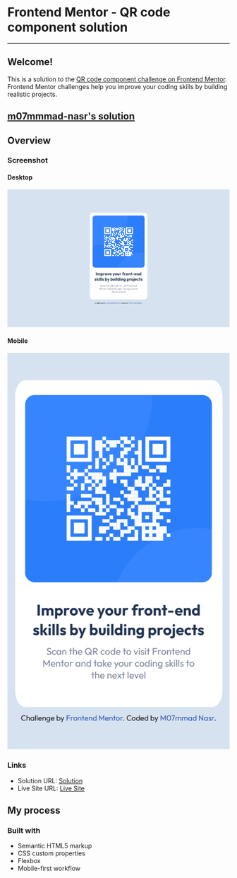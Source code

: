 # Frontend Mentor - QR code component solution

---

## Welcome!

This is a solution to the [QR code component challenge on Frontend Mentor](https://www.frontendmentor.io/challenges/qr-code-component-iux_sIO_H). Frontend Mentor challenges help you improve your coding skills by building realistic projects.

## [m07mmmad-nasr's solution]()

## Overview

### Screenshot

#### Desktop

![](<./screenshots/127.0.0.1_5500_index.html%20(1).png>)

#### Mobile

![](<./screenshots/127.0.0.1_5500_index.html(iPhone%20SE).png>)

### Links

- Solution URL: [Solution](https://your-solution-url.com)
- Live Site URL: [Live Site](https://your-live-site-url.com)

## My process

### Built with

- Semantic HTML5 markup
- CSS custom properties
- Flexbox
- Mobile-first workflow

